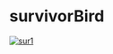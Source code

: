 # survivorBird
<a href="https://ibb.co/Lth4s0J"><img src="https://i.ibb.co/J7FXScy/sur1.png" alt="sur1" border="0"></a>
